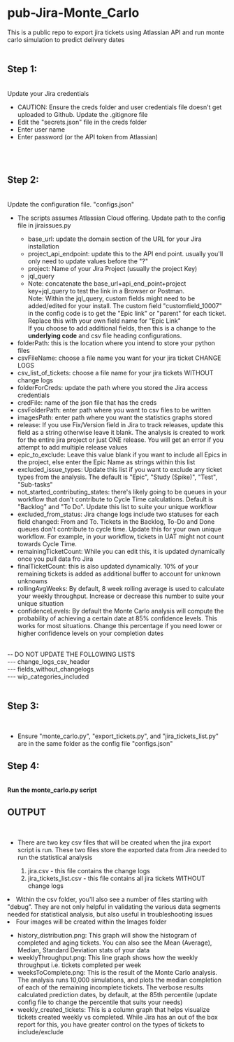 # pub-Jira-Monte_Carlo
This is a public repo to export jira tickets using Atlassian API and run monte carlo simulation to predict delivery dates <br /><br />

<h2>Step 1:</h2><br />
Update your Jira credentials<br />
<ul>
<li>CAUTION: Ensure the creds folder and user credentials file doesn't get uploaded to Github. Update the .gitignore file</li>
<li>Edit the "secrets.json" file in the creds folder</li>
<li>Enter user name</li>
<li>Enter password (or the API token from Atlassian)</li>
</ul>
<br /><br />
<h2>Step 2:</h2><br />
Update the configuration file. "configs.json"<br />
<ul>
<li>The scripts assumes Atlassian Cloud offering. Update path to the config file in jiraissues.py</li>
<ul>
<li>base_url: update the domain section of the URL for your Jira installation</li>
<li>project_api_endpoint: update this to the API end point. usually you'll only need to update values before the "?"</li>
<li>project: Name of your Jira Project (usually the project Key)</li>
<li>jql_query</li>
<li>Note: concatenate the base_url+api_end_point+project key+jql_query to test the link in a Browser or Postman.<br />
Note: Within the jql_query, custom fields might need to be added/edited for your install. The custom field "customfield_10007" in the config code is to get the "Epic link" or "parent" for each ticket. Replace this with your own field name for "Epic Link"<br />
If you choose to add additional fields, then this is a change to the <strong>underlying code</strong> and csv file heading configurations. 
</li>
</ul>
<li>folderPath: this is the location where you intend to store your python files</li>
<li>csvFileName: choose a file name you want for your jira ticket CHANGE LOGS</li>
<li>csv_list_of_tickets: choose a file name for your jira tickets WITHOUT change logs</li>
<li>folderForCreds: update the path where you stored the Jira access credentials</li>
<li>credFile: name of the json file that has the creds</li>
<li>csvFolderPath: enter path where you want to csv files to be written</li>
<li>imagesPath: enter path where you want the statistics graphs stored</li>
<li>release: If you use Fix/Version field in Jira to track releases, update this field as a string otherwise leave it blank. The analysis is created to work for the entire jira project or just ONE release. You will get an error if you attempt to add multiple release values</li>
<li>epic_to_exclude: Leave this value blank if you want to include all Epics in the project, else enter the Epic Name as strings within this list</li>
<li>excluded_issue_types: Update this list if you want to exclude any ticket types from the analysis. The default is "Epic", "Study (Spike)", "Test", "Sub-tasks"</li>
<li>not_started_contributing_states: there's likely going to be queues in your workflow that don't contribute to Cycle Time calculations. Default is "Backlog" and "To Do". Update this list to suite your unique workflow</li>
<li>excluded_from_status: Jira change logs include two statuses for each field changed: From and To. Tickets in the Backlog, To-Do and Done queues don't contribute to cycle time. Update this for your own unique workflow. For example, in your workflow, tickets in UAT might not count towards Cycle Time. </li>
<li>remainingTicketCount: While you can edit this, it is updated dynamically once you pull data fro Jira</li>
<li>finalTicketCount: this is also updated dynamically. 10% of your remaining tickets is added as additional buffer to account for unknown unknowns </li>
<li>rollingAvgWeeks: By default, 8 week rolling average is used to calculate your weekly throughput. Increase or decrease this number to suite your unique situation</li>
<li>confidenceLevels: By default the Monte Carlo analysis will compute the probability of achieving a certain date at 85% confidence levels. This works for most situations. Change this percentage if you need lower or higher confidence levels on your completion dates</li>
</ul>
<br />
-- DO NOT UPDATE THE FOLLOWING LISTS <br />
--- change_logs_csv_header </br />
--- fields_without_changelogs<br />
--- wip_categories_included<br/><br />


<h2>Step 3:</h2><br />
<ul>
<li>Ensure "monte_carlo.py", "export_tickets.py",  and "jira_tickets_list.py" are in the same folder as the config file "configs.json"</li>
</ul>

<h2>Step 4:</h2><br />
<strong>Run the monte_carlo.py script</strong>

<h2>OUTPUT</h2><br />
<ul>
<li>There are two key csv files that will be created when the jira export script is run. These two files store the exported data from Jira needed to run the statistical analysis</li>
<ol>
<li>jira.csv - this file contains the change logs</li>
<li>jira_tickets_list.csv - this file contains all jira tickets WITHOUT change logs</li>
</ul>
<li>Within the csv folder, you'll also see a number of files starting with "debug". They are not only helpful in validating the various data segments needed for statistical analysis, but also useful in troubleshooting issues</li>
<li>Four images will be created within the Images folder</li>
<ul>
<li>history_distribution.png: This graph will show the histogram of completed and aging tickets. You can also see the Mean (Average), Median, Standard Deviation stats of your data</li>
<li>weeklyThroughput.png: This line graph shows how the weekly throughput i.e. tickets completed per week</li>
<li>weeksToComplete.png: This is the result of the Monte Carlo analysis. The analysis runs 10,000 simulations, and plots the median completion of each of the remaining incomplete tickets. The verbose results calculated prediction dates, by default, at the 85th percentile (update config file to change the percentile that suits your needs)</li>
<li>weekly_created_tickets: This is a column graph that helps visualize tickets created weekly vs completed. While Jira has an out of the box report for this, you have greater control on the types of tickets to include/exclude</li>
</ul>
</ul>




